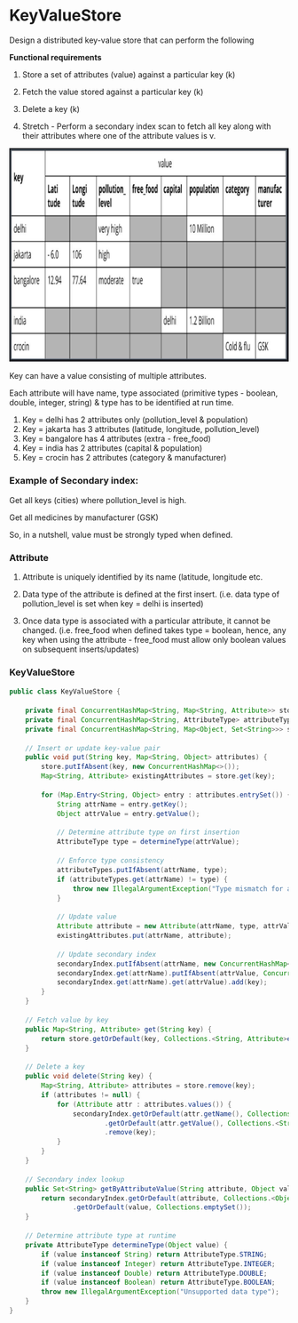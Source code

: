 # KeyValueStore

Design a distributed key-value store that can perform the following

**Functional requirements**

1. Store a set of attributes (value) against a particular key (k)

2. Fetch the value stored against a particular key (k)

3. Delete a key (k)

4. Stretch - Perform a secondary index scan to fetch all key along with their
attributes where one of the attribute values is v.

!["Key Values"](images/key-value-store.png?raw=true)

Key can have a value consisting of multiple attributes.

Each attribute will have name, type associated (primitive types - boolean, double, integer, string) & type has to be identified at run time.

1) Key = delhi has 2 attributes only (pollution_level & population)
2) Key = jakarta has 3 attributes (latitude, longitude, pollution_level)
3) Key = bangalore has 4 attributes (extra - free_food)
4) Key = india has 2 attributes (capital & population)
5) Key = crocin has 2 attributes (category & manufacturer)

### Example of Secondary index:

Get all keys (cities) where pollution_level is high.

Get all medicines by manufacturer (GSK)

So, in a nutshell, value must be strongly typed when defined.

### Attribute
1. Attribute is uniquely identified by its name (latitude, longitude etc.

2. Data type of the attribute is defined at the first insert. (i.e. data type of pollution_level is set when key = delhi is inserted)

3. Once data type is associated with a particular attribute, it cannot be changed.
(i.e. free_food when defined takes type = boolean, hence, any key when using the attribute - free_food must allow only boolean values on subsequent inserts/updates)

### KeyValueStore
```java
public class KeyValueStore {

    private final ConcurrentHashMap<String, Map<String, Attribute>> store = new ConcurrentHashMap<>();
    private final ConcurrentHashMap<String, AttributeType> attributeTypes = new ConcurrentHashMap<>();
    private final ConcurrentHashMap<String, Map<Object, Set<String>>> secondaryIndex = new ConcurrentHashMap<>();

    // Insert or update key-value pair
    public void put(String key, Map<String, Object> attributes) {
        store.putIfAbsent(key, new ConcurrentHashMap<>());
        Map<String, Attribute> existingAttributes = store.get(key);

        for (Map.Entry<String, Object> entry : attributes.entrySet()) {
            String attrName = entry.getKey();
            Object attrValue = entry.getValue();

            // Determine attribute type on first insertion
            AttributeType type = determineType(attrValue);

            // Enforce type consistency
            attributeTypes.putIfAbsent(attrName, type);
            if (attributeTypes.get(attrName) != type) {
                throw new IllegalArgumentException("Type mismatch for attribute: " + attrName);
            }

            // Update value
            Attribute attribute = new Attribute(attrName, type, attrValue);
            existingAttributes.put(attrName, attribute);

            // Update secondary index
            secondaryIndex.putIfAbsent(attrName, new ConcurrentHashMap<>());
            secondaryIndex.get(attrName).putIfAbsent(attrValue, ConcurrentHashMap.<String>newKeySet());
            secondaryIndex.get(attrName).get(attrValue).add(key);
        }
    }

    // Fetch value by key
    public Map<String, Attribute> get(String key) {
        return store.getOrDefault(key, Collections.<String, Attribute>emptyMap());
    }

    // Delete a key
    public void delete(String key) {
        Map<String, Attribute> attributes = store.remove(key);
        if (attributes != null) {
            for (Attribute attr : attributes.values()) {
                secondaryIndex.getOrDefault(attr.getName(), Collections.<Object, Set<String>>emptyMap())
                        .getOrDefault(attr.getValue(), Collections.<String>emptySet())
                        .remove(key);
            }
        }
    }

    // Secondary index lookup
    public Set<String> getByAttributeValue(String attribute, Object value) {
        return secondaryIndex.getOrDefault(attribute, Collections.<Object, Set<String>>emptyMap())
                .getOrDefault(value, Collections.emptySet());
    }

    // Determine attribute type at runtime
    private AttributeType determineType(Object value) {
        if (value instanceof String) return AttributeType.STRING;
        if (value instanceof Integer) return AttributeType.INTEGER;
        if (value instanceof Double) return AttributeType.DOUBLE;
        if (value instanceof Boolean) return AttributeType.BOOLEAN;
        throw new IllegalArgumentException("Unsupported data type");
    }
}
```
